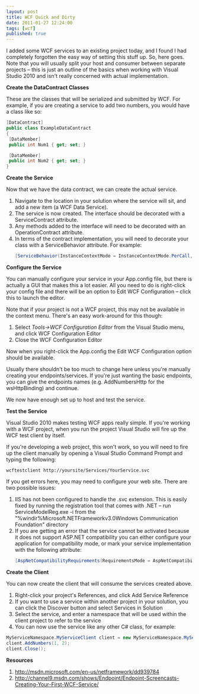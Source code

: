 ```yaml
---
layout: post
title: WCF Quick and Dirty
date: 2011-01-27 12:24:00
tags: [wcf]
published: true
---
```


I added some WCF services to an existing project today, and I found I had completely forgotten the easy 
way of setting this stuff up.  So, here goes.  Note that you will usually split your host and consumer 
between separate projects – this is just an outline of the basics when working with Visual Studio 2010 
and isn't really concerned with actual implementation.

**Create the DataContract Classes**

These are the classes that will be serialized and submitted by WCF.  For example, if you are creating 
a service to add two numbers, you would have a class like so:

```csharp
[DataContract] 
public class ExampleDataContract 
{ 
 [DataMember] 
 public int Num1 { get; set; } 

 [DataMember] 
 public int Num2 { get; set; } 
} 
```

**Create the Service**

Now that we have the data contract, we can create the actual service. 

1. Navigate to the location in your solution where the service will sit, and add a new item (a WCF Data Service).
2. The service is now created.  The interface should be decorated with a ServiceContract attribute.
3. Any methods added to the interface will need to be decorated with an OperationContract attribute.
4. In terms of the contract implementation, you will need to decorate your class with a ServiceBehavior attribute.  For example:
	```csharp
	[ServiceBehavior(InstanceContextMode = InstanceContextMode.PerCall, AddressFilterMode = AddressFilterMode.Any)]
	```
**Configure the Service**

You can manually configure your service in your App.config file, but there is actually a GUI that makes 
this a lot easier.  All you need to do is right-click your config file and there will be an option to 
Edit WCF Configuration – click this to launch the editor.

Note that if your project is not a WCF project, this may not be available in the context menu.  There's an easy work-around for this though:

1. Select _Tools->WCF Configuration Editor_ from the Visual Studio menu, and click WCF Configuration Editor
2. Close the WCF Configuration Editor

Now when you right-click the App.config the Edit WCF Configuration option should be available.

Usually there shouldn't be too much to change here unless you're manually creating your endpoints/services.  If you're just wanting the basic endpoints, you can give the endpoints names (e.g. AddNumbersHttp for the wsHttpBinding) and continue.

We now have enough set up to host and test the service.

**Test the Service**

Visual Studio 2010 makes testing WCF apps really simple.  If you're working with a WCF project, when you run the project Visual Studio will fire up the WCF test client by itself.

If you're developing a web project, this won't work, so you will need to fire up the client manually by opening a Visual Studio Command Prompt and typing the following:

`wcftestclient http://yoursite/Services/YourService.svc`

If you get errors here, you may need to configure your web site.  There are two possible issues:

1. IIS has not been configured to handle the .svc extension.  This is easily fixed by running the registration tool that comes with .NET – run ServiceModelReg.exe -i from the "%windir%Microsoft.NETFrameworkv3.0Windows Communication Foundation" directory
2. If you are getting an error that the service cannot be activated because it does not support ASP.NET compatibility you can either configure your application for compatibility mode, or mark your service implementation with the following attribute:
	```csharp
	[AspNetCompatibilityRequirements(RequirementsMode = AspNetCompatibilityRequirementsMode.Allowed)]
	```

**Create the Client**

You can now create the client that will consume the services created above. 

1. Right-click your project's References, and click Add Service Reference
2. If you want to use a service within another project in your solution, you can click the Discover button and select Services in Solution
3. Select the service, and enter a namespace that will be used within the client project to refer to the service
4. You can now use the service like any other C# class, for example:

```csharp
MyServiceNamespace.MyServiceClient client = new MyServiceNamespace.MyServiceClient();
client.AddNumbers(1, 2);
client.Close();
```

**Resources** 

1. http://msdn.microsoft.com/en-us/netframework/dd939784
2. http://channel9.msdn.com/shows/Endpoint/Endpoint-Screencasts-Creating-Your-First-WCF-Service/
